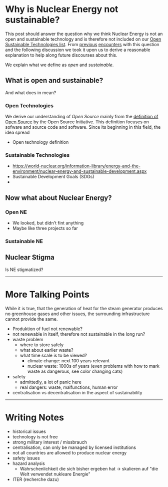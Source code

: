 # Why is Nuclear Energy not sustainable?

This post should answer the question why we think Nuclear Energy is not an open and sustainable technology and is therefore not included on our [Open Sustainable Technologies list](https://opensustain.tech/).
From [previous](https://news.ycombinator.com/item?id=25217989) [encounters](https://www.reddit.com/r/climatechange/comments/jdl5s8/open_source_projects_to_sustain_stable_climate/) with this question and the following discussion we took it upon us to derive a reasonable explanation to help along future discourses about this.

We explain what we define as _open_ and _sustainable_.

## What is open and sustainable?

And what does in mean?

### Open Technologies

We derive our understanding of _Open Source_ mainly from the [definition of Open Source](https://opensource.org/osd) by the Open Source Initiative.
This definition focuses on sofware and source code and software. Since its beginning in this field, the idea spread 

* Open technology definition


### Sustainable Technologies

* https://world-nuclear.org/information-library/energy-and-the-environment/nuclear-energy-and-sustainable-development.aspx
* Sustainable Development Goals (SDGs)
* 


## Now what about Nuclear Energy?

### Open NE

* We looked, but didn't fint anything
* Maybe like three projects so far

### Sustainable NE


## Nuclear Stigma

Is NE stigmatized?



- - -

# More Talking Points

While it is true, that the generation of heat for the steam generator produces no greenhouse gases and other issues,
the surrounding infrastructure cannot provide the same.

* Produktion of fuel not renewable?
* not renewable in itself, therefore not sustainable in the long run?
* waste problem
  * where to store safely
  * what about earlier waste?
  * what time scale is to be viewed?
    * climate change: next 100 years relevant
    * nuclear waste: 1000s of years (even problems with how to mark waste as dangerous, see color changing cats)
* safety
  * admittedly, a lot of panic here
  * real dangers: waste, malfunctions, human error
* centralisation vs decentralisation in the aspect of sustainability


- - -

# Writing Notes

* historical issues
* technology is not free
* strong military interest / missbrauch
* centralisation, can only be managed by licensed institutions
* not all countries are allowed to produce nuclear energy
* safety issues
* hazard analysis
  * Wahrschenlichkeit die sich bisher ergeben hat -> skalieren auf "die Welt verwendet nukleare Energie"
* ITER (recherche dazu)
  


